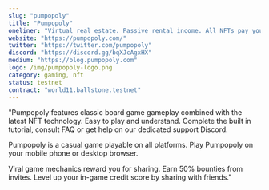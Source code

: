 ```yaml
---
slug: "pumpopoly"
title: "Pumpopoly"
oneliner: "Virtual real estate. Passive rental income. All NFTs pay you rent. 50% commission on invites. Level up to improve your land with buildings."
website: "https://pumpopoly.com/"
twitter: "https://twitter.com/pumpopoly"
discord: "https://discord.gg/bqXJcAgxHX"
medium: "https://blog.pumpopoly.com"
logo: /img/pumpopoly-logo.png
category: gaming, nft
status: testnet
contract: "world11.ballstone.testnet"
---
```


"Pumpopoly features classic board game gameplay combined with the latest NFT technology. Easy to play and understand. Complete the built in tutorial, consult FAQ or get help on our dedicated support Discord.

Pumpopoly is a casual game playable on all platforms. Play Pumpopoly on your mobile phone or desktop browser.

Viral game mechanics reward you for sharing. Earn 50% bounties from invites. Level up your in-game credit score by sharing with friends."
